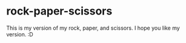 # rock-paper-scissors
This is my version of my rock, paper, and scissors. I hope you like my version. :D
